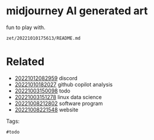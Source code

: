 # midjourney AI generated art

fun to play with.

` zet/20221010175613/README.md `

# Related

- [20221012082959](/zet/20221012082959/README.md) discord
- [20221010182027](/zet/20221010182027/README.md) github copilot analysis
- [20221003150098](/zet/20221003150098/README.md) todo
- [20221003151278](/zet/20221003151278/README.md) linux data science
- [20221008212802](/zet/20221008212802/README.md) software program
- [20221008221548](/zet/20221008221548/README.md) website

Tags:

    #todo
